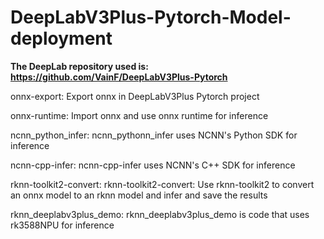 # DeepLabV3Plus-Pytorch-Model-deployment
**The DeepLab repository used is: https://github.com/VainF/DeepLabV3Plus-Pytorch**

onnx-export: Export onnx in DeepLabV3Plus Pytorch project

onnx-runtime: Import onnx and use onnx runtime for inference

ncnn_python_infer: ncnn_pythonn_infer uses NCNN's Python SDK for inference

ncnn-cpp-infer: ncnn-cpp-infer uses NCNN's C++ SDK for inference

rknn-toolkit2-convert: rknn-toolkit2-convert: Use rknn-toolkit2 to convert an onnx model to an rknn model and infer and save the results

rknn_deeplabv3plus_demo: rknn_deeplabv3plus_demo is code that uses rk3588NPU for inference
